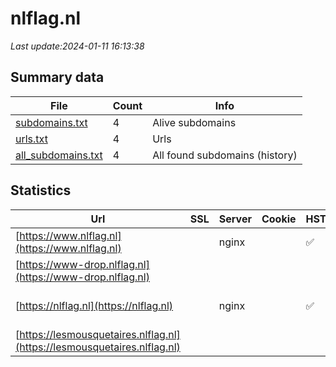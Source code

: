 # nlflag.nl
*Last update:2024-01-11 16:13:38*
## Summary data
| File       | Count | Info |
|------------|-------|------|
|[subdomains.txt](/data/nlflag/subdomains.txt)|4|Alive subdomains|
|[urls.txt](/data/nlflag/urls.txt)|4|Urls|
|[all_subdomains.txt](/data/nlflag/all_subdomains.txt)|4|All found subdomains (history)|
## Statistics
| Url | SSL | Server | Cookie | HSTS | CSP | XFO | XXP | RP | Tech |
|------------|-------|------|------|------|------|------|------|------|------|
|[https://www.nlflag.nl](https://www.nlflag.nl)| |nginx| |:white_check_mark: | |:white_check_mark: |:white_check_mark: |:white_check_mark: |HSTS Nginx|
|[https://www-drop.nlflag.nl](https://www-drop.nlflag.nl)| | | | | | | |:white_check_mark: |Nginx|
|[https://nlflag.nl](https://nlflag.nl)| |nginx| |:white_check_mark: | |:white_check_mark: |:white_check_mark: |:white_check_mark: |Drupal:9 HSTS Nginx...|
|[https://lesmousquetaires.nlflag.nl](https://lesmousquetaires.nlflag.nl)| | | | | | | |:white_check_mark: |Nginx|